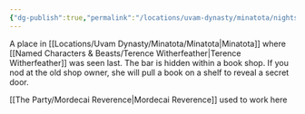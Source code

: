 ```yaml
---
{"dg-publish":true,"permalink":"/locations/uvam-dynasty/minatota/nightshade-s-crown/","tags":["Discovered"],"updated":"2025-05-26T15:03:24.195+01:00"}
---
```


A place in [[Locations/Uvam Dynasty/Minatota/Minatota\|Minatota]] where [[Named Characters & Beasts/Terence Witherfeather\|Terence Witherfeather]] was seen last. The bar is hidden within a book shop. If you nod at the old shop owner, she will pull a book on a shelf to reveal a secret door. 

[[The Party/Mordecai Reverence\|Mordecai Reverence]] used to work here